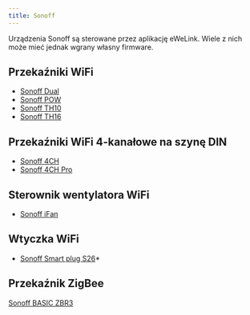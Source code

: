```yaml
---
title: Sonoff
---
```


Urządzenia Sonoff są sterowane przez aplikację eWeLink.
Wiele z nich może mieć jednak wgrany własny firmware.

## Przekaźniki WiFi

- [Sonoff Dual](Sonoff-Dual)
- [Sonoff POW](Sonoff-POW)
- [Sonoff TH10](Sonoff-TH10)
- [Sonoff TH16](Sonoff-TH16)

## Przekaźniki WiFi 4-kanałowe na szynę DIN

- [Sonoff 4CH](Sonoff-4CH)
- [Sonoff 4CH Pro](Sonoff-4CH-Pro)

## Sterownik wentylatora WiFi

- [Sonoff iFan](Sonoff-iFan)

## Wtyczka WiFi

- [Sonoff Smart plug S26](Sonoff-Smart-plug-S26)\*

## Przekaźnik ZigBee

[Sonoff BASIC ZBR3](Sonoff-BASIC-ZBR3)
